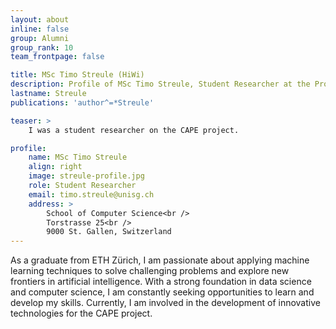 ```yaml
---
layout: about
inline: false
group: Alumni
group_rank: 10
team_frontpage: false

title: MSc Timo Streule (HiWi)
description: Profile of MSc Timo Streule, Student Researcher at the Programming Group.
lastname: Streule
publications: 'author^=*Streule'

teaser: >
    I was a student researcher on the CAPE project.

profile:
    name: MSc Timo Streule
    align: right
    image: streule-profile.jpg
    role: Student Researcher
    email: timo.streule@unisg.ch
    address: >
        School of Computer Science<br />
        Torstrasse 25<br />
        9000 St. Gallen, Switzerland
---
```

As a graduate from ETH Zürich, I am passionate about applying machine learning techniques to solve challenging problems and explore new frontiers in artificial intelligence. With a strong foundation in data science and computer science, I am constantly seeking opportunities to learn and develop my skills. Currently, I am involved in the development of innovative technologies for the CAPE project.
